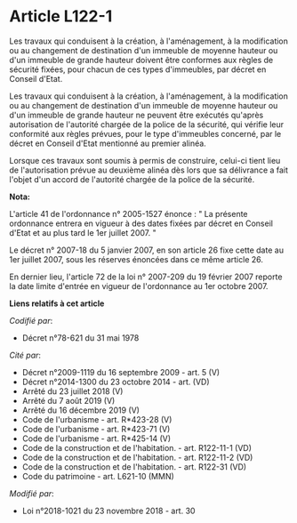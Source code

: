 # Article L122-1

Les travaux qui conduisent à la création, à l'aménagement, à la modification ou au changement de destination d'un immeuble de
moyenne hauteur ou d'un immeuble de grande hauteur doivent être conformes aux règles de sécurité fixées, pour chacun de ces
types d'immeubles, par décret en Conseil d'Etat.

Les travaux qui conduisent à la création, à l'aménagement, à la modification ou au changement de destination d'un immeuble de
moyenne hauteur ou d'un immeuble de grande hauteur ne peuvent être exécutés qu'après autorisation de l'autorité chargée de la
police de la sécurité, qui vérifie leur conformité aux règles prévues, pour le type d'immeubles concerné, par le décret en
Conseil d'Etat mentionné au premier alinéa.

Lorsque ces travaux sont soumis à permis de construire, celui-ci tient lieu de l'autorisation prévue au deuxième alinéa dès
lors que sa délivrance a fait l'objet d'un accord de l'autorité chargée de la police de la sécurité.

**Nota:**

L'article 41 de l'ordonnance n° 2005-1527 énonce : " La présente ordonnance entrera en vigueur à des dates fixées par décret
en Conseil d'Etat et au plus tard le 1er juillet 2007. " 

Le décret n° 2007-18 du 5 janvier 2007, en son article 26 fixe cette date au 1er juillet 2007, sous les réserves énoncées
dans ce même article 26. 

En dernier lieu, l'article 72 de la loi n° 2007-209 du 19 février 2007 reporte la date limite d'entrée en vigueur de
l'ordonnance au 1er octobre 2007.

**Liens relatifs à cet article**

_Codifié par_:

  - Décret n°78-621 du 31 mai 1978

_Cité par_:

  - Décret n°2009-1119 du 16 septembre 2009 - art. 5 (V)
  - Décret n°2014-1300 du 23 octobre 2014 - art. (VD)
  - Arrêté du 23 juillet 2018 (V)
  - Arrêté du 7 août 2019 (V)
  - Arrêté du 16 décembre 2019 (V)
  - Code de l'urbanisme - art. R*423-28 (V)
  - Code de l'urbanisme - art. R*423-71 (V)
  - Code de l'urbanisme - art. R*425-14 (V)
  - Code de la construction et de l'habitation. - art. R122-11-1 (VD)
  - Code de la construction et de l'habitation. - art. R122-11-2 (VD)
  - Code de la construction et de l'habitation. - art. R122-31 (VD)
  - Code du patrimoine - art. L621-10 (MMN)

_Modifié par_:

  - Loi n°2018-1021 du 23 novembre 2018 - art. 30

